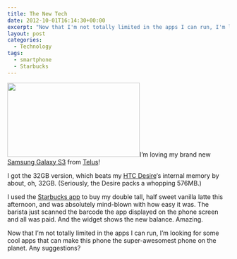 ```yaml
---
title: The New Tech
date: 2012-10-01T16:14:30+00:00
excerpt: "Now that I'm not totally limited in the apps I can run, I'm looking for some cool apps that can make this phone the super-awesomest phone on the planet. Any suggestions?"
layout: post
categories:
  - Technology
tags:
  - smartphone
  - Starbucks
---
```


<a href="https://cdn.craigmcn.ca/img/Samsung_Galaxy_S3_review_01-580-100.jpg?x-request=xhr" data-fslightbox="lightbox"><img class="alignright size-medium wp-image-3370" title="Samsung Galaxy S3" src="https://cdn.craigmcn.ca/img/Samsung_Galaxy_S3_review_01-580-100-300x168.jpg" alt="" width="300" height="168" srcset="https://cdn.craigmcn.ca/img/Samsung_Galaxy_S3_review_01-580-100-300x168.jpg 300w, https://cdn.craigmcn.ca/img/Samsung_Galaxy_S3_review_01-580-100-500x281.jpg 500w, https://cdn.craigmcn.ca/img/Samsung_Galaxy_S3_review_01-580-100.jpg 580w" sizes="(max-width: 300px) 100vw, 300px" /></a>I&#8217;m loving my brand new [Samsung Galaxy S3](http://www.samsung.com/global/galaxys3/) from [Telus](http://www.telus.com/en/sk/index.jsp)!

I got the 32GB version, which beats my [HTC Desire](http://www.gsmarena.com/htc_desire-3077.php)&#8216;s internal memory by about, oh, 32GB. (Seriously, the Desire packs a whopping 576MB.)

I used the [Starbucks app](http://www.starbucks.ca/coffeehouse/mobile-apps/mystarbucks-android-app) to buy my double tall, half sweet vanilla latte this afternoon, and was absolutely mind-blown with how easy it was. The barista just scanned the barcode the app displayed on the phone screen and all was paid. And the widget shows the new balance. Amazing.

Now that I&#8217;m not totally limited in the apps I can run, I&#8217;m looking for some cool apps that can make this phone the super-awesomest phone on the planet. Any suggestions?
